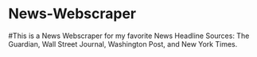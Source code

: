 # News-Webscraper

#This is a News Webscraper for my favorite News Headline Sources: The Guardian, Wall Street Journal, Washington Post, and New York Times.
